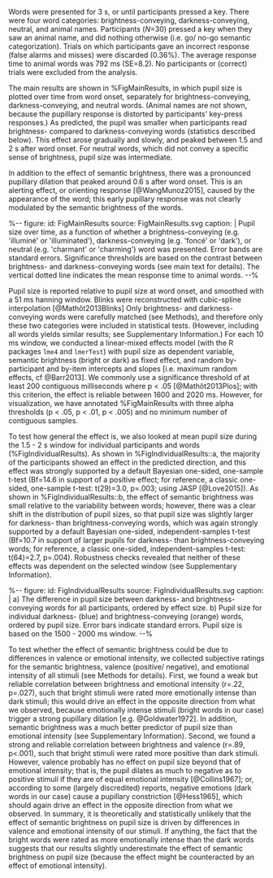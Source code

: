 Words were presented for 3 s, or until participants pressed a key. There were four word categories: brightness-conveying, darkness-conveying, neutral, and animal names. Participants (*N*=30) pressed a key when they saw an animal name, and did nothing otherwise (i.e. go/ no-go semantic categorization). Trials on which participants gave an incorrect response (false alarms and misses) were discarded (0.36%). The average response time to animal words was 792 ms (SE=8.2). No participants or (correct) trials were excluded from the analysis.

The main results are shown in %FigMainResults, in which pupil size is plotted over time from word onset, separately for brightness-conveying, darkness-conveying, and neutral words. (Animal names are not shown, because the pupillary response is distorted by participants' key-press responses.) As predicted, the pupil was smaller when participants read brightness- compared to darkness-conveying words (statistics described below). This effect arose gradually and slowly, and peaked between 1.5 and 2 s after word onset. For neutral words, which did not convey a specific sense of brightness, pupil size was intermediate.

In addition to the effect of semantic brightness, there was a pronounced pupillary dilation that peaked around 0.6 s after word onset. This is an alerting effect, or orienting response [@WangMunoz2015], caused by the appearance of the word; this early pupillary response was not clearly modulated by the semantic brightness of the words.

%--
figure:
 id: FigMainResults
 source: FigMainResults.svg
 caption: |
  Pupil size over time, as a function of whether a brightness-conveying (e.g. 'illuminé' or 'illuminated'), darkness-conveying (e.g. 'foncé' or 'dark'), or neutral (e.g. 'charmant' or 'charming') word was presented. Error bands are standard errors. Significance thresholds are based on the contrast between brightness- and darkness-conveying words (see main text for details). The vertical dotted line indicates the mean response time to animal words.
--%

Pupil size is reported relative to pupil size at word onset, and smoothed with a 51 ms hanning window. Blinks were reconstructed with cubic-spline interpolation [@Mathôt2013Blinks] Only brightness- and darkness-conveying words were carefully matched (see Methods), and therefore only these two categories were included in statistical tests. (However, including all words yields similar results; see Supplementary Information.) For each 10 ms window, we conducted a linear-mixed effects model (with the R packages `lme4` and `lmerTest`) with pupil size as dependent variable, semantic brightness (bright or dark) as fixed effect, and random by-participant and by-item intercepts and slopes [i.e. maximum random effects, cf @Barr2013]. We commonly use a significance threshold of at least 200 contiguous milliseconds where p < .05 [@Mathôt2013Plos]; with this criterion, the effect is reliable between 1600 and 2020 ms. However, for visualization, we have annotated %FigMainResults with three alpha thresholds (p < .05, p < .01, p < .005) and no minimum number of contiguous samples.

To test how general the effect is, we also looked at mean pupil size during the 1.5 - 2 s window for individual participants and words (%FigIndividualResults). As shown in %FigIndividualResults::a, the majority of the participants showed an effect in the predicted direction, and this effect was strongly supported by a default Bayesian one-sided, one-sample t-test (Bf=14.6 in support of a positive effect; for reference, a classic one-sided, one-sample t-test: t(29)=3.0, p=.003; using JASP [@Love2015]). As shown in %FigIndividualResults::b, the effect of semantic brightness was small relative to the variability between words; however, there was a clear shift in the distribution of pupil sizes, so that pupil size was slightly larger for darkness- than brightness-conveying words, which was again strongly supported by a default Bayesian one-sided, independent-samples t-test (Bf=10.7 in support of larger pupils for darkness- than brightness-conveying words; for reference, a classic one-sided, independent-samples t-test: t(64)=2.7, p=.004). Robustness checks revealed that neither of these effects was dependent on the selected window (see Supplementary Information).

%--
figure:
 id: FigIndividualResults
 source: FigIndividualResults.svg
 caption: |
  a) The difference in pupil size between darkness- and brightness-conveying words for all participants, ordered by effect size. b) Pupil size for individual darkness- (blue) and brightness-conveying (orange) words, ordered by pupil size. Error bars indicate standard errors. Pupil size is based on the 1500 - 2000 ms window.
--%


To test whether the effect of semantic brightness could be due to differences in valence or emotional intensity, we collected subjective ratings for the semantic brightness, valence (positive/ negative), and emotional intensity of all stimuli (see Methods for details). First, we found a weak but reliable correlation between brightness and emotional intensity (r=.22, p=.027), such that bright stimuli were rated more emotionally intense than dark stimuli; this would drive an effect in the opposite direction from what we observed, because emotionally intense stimuli (bright words in our case) trigger a strong pupillary dilation [e.g. @Goldwater1972]. In addition, semantic brightness was a much better predictor of pupil size than emotional intensity (see Supplementary Information). Second, we found a strong and reliable correlation between brightness and valence (r=.89, p<.001), such that bright stimuli were rated more positive than dark stimuli. However, valence probably has no effect on pupil size beyond that of emotional intensity; that is, the pupil dilates as much to negative as to positive stimuli if they are of equal emotional intensity [@Collins1967]; or, according to some (largely discredited) reports, negative emotions (dark words in our case) cause a pupillary constriction [@Hess1965], which should again drive an effect in the opposite direction from what we observed. In summary, it is theoretically and statistically unlikely that the effect of semantic brightness on pupil size is driven by differences in valence and emotional intensity of our stimuli. If anything, the fact that the bright words were rated as more emotionally intense than the dark words suggests that our results slightly underestimate the effect of semantic brightness on pupil size (because the effect might be counteracted by an effect of emotional intensity).
